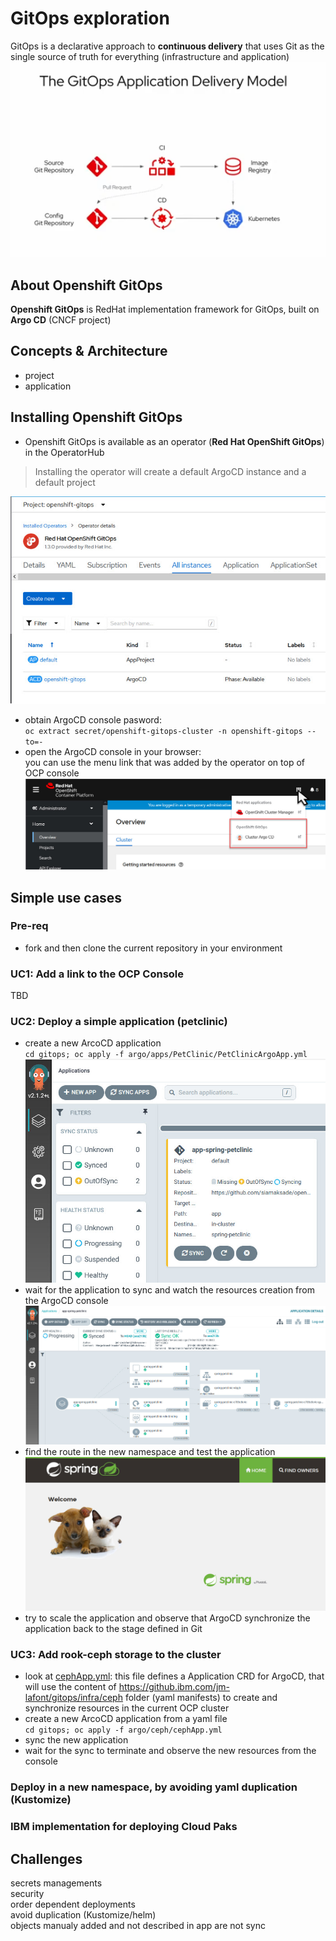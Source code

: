 # GitOps exploration
GitOps is a declarative approach to **continuous delivery** that uses Git as the single source of truth for everything (infrastructure and application)\
![Image](./images/DeliveryModel.png)

## About Openshift GitOps
**Openshift GitOps** is RedHat implementation framework for GitOps, built on **Argo CD** (CNCF project)

## Concepts & Architecture
- project
- application

## Installing Openshift GitOps
- Openshift GitOps is available as an operator (**Red Hat OpenShift GitOps**) in the OperatorHub

> Installing the operator will create a default ArgoCD instance and a default project

![Image](./images/init.jpg)
- obtain ArgoCD console pasword:\
`oc extract secret/openshift-gitops-cluster -n openshift-gitops --to=-`
- open the ArgoCD console in your browser:\
you can use the menu link that was added by the operator on top of OCP console\
![Image](./images/ArgoCDlink.jpg)

## Simple use cases

### Pre-req
- fork and then clone the current repository in your environment

### UC1: Add a link to the OCP Console
TBD

### UC2: Deploy a simple application (petclinic)
- create a new ArcoCD application\
`cd gitops; oc apply -f argo/apps/PetClinic/PetClinicArgoApp.yml`
![Image](./images/petclinic-outofsync.jpg)
- wait for the application to sync and watch the resources creation from the ArgoCD console\
![Image](./images/petclinic-sync.jpg)
- find the route in the new namespace and test the application\
![Image](./images/petclinic.jpg)
- try to scale the application and observe that ArgoCD synchronize the application back to the stage defined in Git

### UC3: Add rook-ceph storage to the cluster
- look at [cephApp.yml](./argo/config/ceph/cephApp.yml): this file defines a Application CRD for ArgoCD, that will use the content of https://github.ibm.com/jm-lafont/gitops/infra/ceph folder (yaml manifests) to create and synchronize resources in the current OCP cluster
- create a new ArcoCD application from a yaml file\
`cd gitops; oc apply -f argo/ceph/cephApp.yml`
- sync the new application
- wait for the sync to terminate and observe the new resources from the console

### Deploy in a new namespace, by avoiding yaml duplication (Kustomize)

### IBM implementation for deploying Cloud Paks

## Challenges
secrets managements\
security\
order dependent deployments\
avoid duplication (Kustomize/helm)\
objects manualy added and not described in app are not sync

